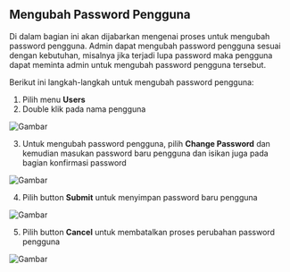 ## **Mengubah Password Pengguna**

Di dalam bagian ini akan dijabarkan mengenai proses untuk mengubah password pengguna. Admin dapat mengubah password pengguna 
sesuai dengan kebutuhan, misalnya jika terjadi lupa password maka pengguna dapat meminta admin untuk mengubah password pengguna tersebut.

Berikut ini langkah-langkah untuk mengubah password pengguna:

1. Pilih menu **Users**
2. Double klik pada nama pengguna

![Gambar](_screenshot/.png/?sanitize=true)

3. Untuk mengubah password pengguna, pilih **Change Password** dan kemudian masukan password baru pengguna dan isikan juga pada bagian 
konfirmasi password

![Gambar](_screenshot/.png/?sanitize=true)

4. Pilih button **Submit** untuk menyimpan password baru pengguna

![Gambar](_screenshot/.png/?sanitize=true)

5. Pilih button **Cancel** untuk membatalkan proses perubahan password pengguna

![Gambar](_screenshot/.png/?sanitize=true)